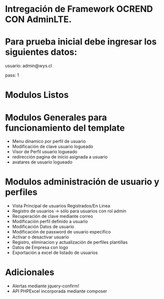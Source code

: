 # Intregación de Framework OCREND CON AdminLTE.

# Para prueba inicial debe ingresar los siguientes datos:

<p> usuario: admin@wys.cl </p>
<p> pass: 1 </p>

# Modulos Listos

# Modulos Generales para funcionamiento del template
* Menu dinamico por perfil de usuario
* Modificación de clave usuario logueado
* Visor de Perfil usuario logueado
* redirección pagina de inicio asignada a usuario
* avatares de usuario logueado


# Modulos administración de usuario y perfiles
* Vista Principal de usuarios Registrados/En Linea
* Registro de usuarios -> sólo para usuarios con rol admin
* Recuperación de clave mediante correo
* Modificación perfil definido a usuario
* Modificación Datos de usuario
* Modificación de password de usuario especifico
* Activar o desactivar usuario
* Registro, eliminacion y actualización de perfiles plantillas
* Datos de Empresa con logo
* Exportación a excel de listado de usuarios


# Adicionales
* Alertas mediante jquery-confirm!
* API PHPExcel incorporada mediante composer
